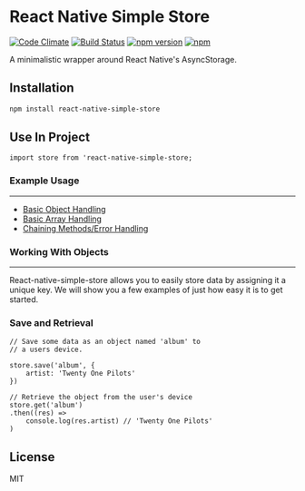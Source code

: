 # React Native Simple Store

[![Code Climate](https://codeclimate.com/github/jasonmerino/react-native-simple-store/badges/gpa.svg)](https://codeclimate.com/github/jasonmerino/react-native-simple-store)
[![Build Status](https://travis-ci.org/jasonmerino/react-native-simple-store.svg?branch=master)](https://travis-ci.org/jasonmerino/react-native-simple-store)
[![npm version](https://badge.fury.io/js/react-native-simple-store.svg)](http://badge.fury.io/js/react-native-simple-store)
[![npm](https://img.shields.io/npm/dm/localeval.svg)](https://www.npmjs.com/package/react-native-simple-store)

A minimalistic wrapper around React Native's AsyncStorage.

## Installation

```bash
npm install react-native-simple-store
```

## Use In Project
```
import store from 'react-native-simple-store;
```

### Example Usage


----------

 - [Basic Object Handling](#objects)
 - [Basic Array Handling](#arrays)
 - [Chaining Methods/Error Handling](#chaining)



### Working With Objects

----------
React-native-simple-store allows you to easily store data by assigning it a unique key. We will show you a few examples of just how easy it is to get started.

### Save and Retrieval

	// Save some data as an object named 'album' to
	// a users device.
	   
    store.save('album', {
	    artist: 'Twenty One Pilots'
	})
	
	// Retrieve the object from the user's device
	store.get('album')
	.then((res) =>
		console.log(res.artist) // 'Twenty One Pilots'
	)





## License

MIT
